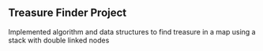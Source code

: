## Treasure Finder Project
Implemented algorithm and data structures to find treasure in a map using a stack with double linked nodes
